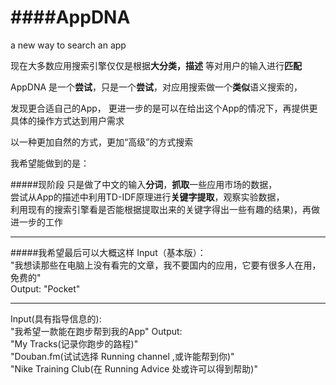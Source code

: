 ####AppDNA
======

a new way to search an app

现在大多数应用搜索引擎仅仅是根据**大分类，描述** 等对用户的输入进行**匹配**

AppDNA 是一个**尝试**，只是一个**尝试**，对应用搜索做一个**类似**语义搜索的，

发现更合适自己的App，
更进一步的是可以在给出这个App的情况下，再提供更具体的操作方式达到用户需求

以一种更加自然的方式，更加“高级”的方式搜索

我希望能做到的是：


#####现阶段
只是做了中文的输入**分词**，**抓取**一些应用市场的数据，  
尝试从App的描述中利用TD-IDF原理进行**关键字提取**，观察实验数据，  
利用现有的搜索引擎看是否能根据提取出来的关键字得出一些有趣的结果)，再做进一步的工作

---------------------------------------

#####我希望最后可以大概这样
Input（基本版）：  
"我想读那些在电脑上没有看完的文章，我不要国内的应用，它要有很多人在用，免费的"  
Output:
"Pocket"

-----------
Input(具有指导信息的):  
"我希望一款能在跑步帮到我的App"
Output:  
"My Tracks(记录你跑步的路程)"  
"Douban.fm(试试选择 Running channel ,或许能帮到你)"  
"Nike Training Club(在 Running Advice 处或许可以得到帮助)"
